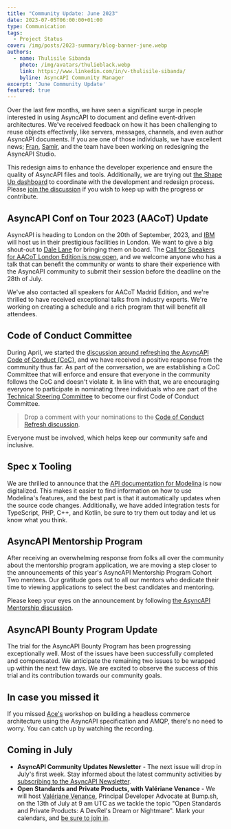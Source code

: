 ```yaml
---
title: "Community Update: June 2023"
date: 2023-07-05T06:00:00+01:00
type: Communication
tags:
  - Project Status
cover: /img/posts/2023-summary/blog-banner-june.webp
authors:
  - name: Thulisile Sibanda
    photo: /img/avatars/thulieblack.webp
    link: https://www.linkedin.com/in/v-thulisile-sibanda/
    byline: AsyncAPI Community Manager
excerpt: 'June Community Update'
featured: true
---
```


Over the last few months, we have seen a significant surge in people interested in using AsyncAPI to document and define event-driven architectures. We've received feedback on how it has been challenging to reuse objects effectively, like servers, messages, channels, and even author AsyncAPI documents. If you are one of those individuals, we have excellent news; [Fran](https://www.linkedin.com/in/fmvilas), [Samir](https://www.linkedin.com/in/amzani/), and the team have been working on redesigning the AsyncAPI Studio.

This redesign aims to enhance the developer experience and ensure the quality of AsyncAPI files and tools. Additionally, we are trying out [the Shape Up dashboard](https://shapeit.app/projects/org/asyncapi/16) to coordinate with the development and redesign process. Please [join the discussion](https://github.com/asyncapi/studio/issues/634) if you wish to keep up with the progress or contribute.

## AsyncAPI Conf on Tour 2023 (AACoT) Update
AsyncAPI is heading to London on the 20th of September, 2023, and [IBM](https://www.ibm.com/) will host us in their prestigious facilities in London. We want to give a big shout-out to [Dale Lane](https://www.linkedin.com/in/dalelane) for bringing them on board. The [Call for Speakers for AACoT London Edition is now open](https://conference.asyncapi.com/), and we welcome anyone who has a talk that can benefit the community or wants to share their experience with the AsyncAPI community to submit their session before the deadline on the 28th of July.

We've also contacted all speakers for AACoT Madrid Edition, and we're thrilled to have received exceptional talks from industry experts. We're working on creating a schedule and a rich program that will benefit all attendees.

## Code of Conduct Committee
During April, we started the [discussion around refreshing the AsyncAPI Code of Conduct (CoC)](https://github.com/orgs/asyncapi/discussions/682), and we have received a positive response from the community thus far. As part of the conversation, we are establishing a CoC Committee that will enforce and ensure that everyone in the community follows the CoC and doesn't violate it. 
In line with that, we are encouraging everyone to participate in nominating three individuals who are part of the [Technical Steering Committee](https://www.asyncapi.com/community/tsc) to become our first Code of Conduct Committee. 

>Drop a comment with your nominations to the [Code of Conduct Refresh discussion](https://github.com/orgs/asyncapi/discussions/682).

Everyone must be involved, which helps keep our community safe and inclusive.

## Spec x Tooling
We are thrilled to announce that the [API documentation for Modelina](https://modelina.org/docs/api) is now digitalized. This makes it easier to find information on how to use Modelina's features, and the best part is that it automatically updates when the source code changes. Additionally, we have added integration tests for TypeScript, PHP, C++, and Kotlin, be sure to try them out today and let us know what you think.

## AsyncAPI Mentorship Program
After receiving an overwhelming response from folks all over the community about the mentorship program application, we are moving a step closer to the announcements of this year's AsyncAPI Mentorship Program Cohort Two mentees. Our gratitude goes out to all our mentors who dedicate their time to viewing applications to select the best candidates and mentoring. 

Please keep your eyes on the announcement by following [the AsyncAPI Mentorship discussion](https://github.com/orgs/asyncapi/discussions/689#discussioncomment-6028934).

## AsyncAPI Bounty Program Update
The trial for the AsyncAPI Bounty Program has been progressing exceptionally well. Most of the issues have been successfully completed and compensated. We anticipate the remaining two issues to be wrapped up within the next few days. We are excited to observe the success of this trial and its contribution towards our community goals.

## In case you missed it

If you missed [Ace's](https://www.linkedin.com/in/acebuild/) workshop on building a headless commerce architecture using the AsyncAPI specification and AMQP, there's no need to worry. You can catch up by watching the recording.

<YouTube id="V3Op2A08UQs" />

## Coming in July
- **AsyncAPI Community Updates Newsletter** - The next issue will drop in July's first week. Stay informed about the latest community activities by [subscribing to the AsyncAPI Newsletter](https://www.asyncapi.com/newsletter). 
- **Open Standards and Private Products, with Valériane Venance** - We will host [Valériane Venance](https://www.linkedin.com/in/vvenance/), Principal Developer Advocate at Bump.sh, on the 13th of July at 9 am UTC as we tackle the topic "Open Standards and Private Products: A DevRel's Dream or Nightmare". Mark your calendars, and [be sure to join in](https://github.com/asyncapi/community/issues/775).